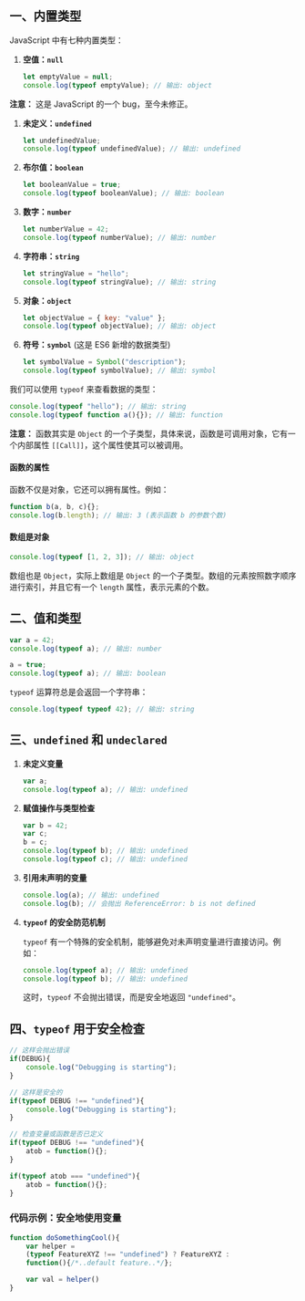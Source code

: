 ## 一、内置类型

JavaScript 中有七种内置类型：

1. **空值：`null`**
   ```javascript
   let emptyValue = null;
   console.log(typeof emptyValue); // 输出: object

**注意：** 这是 JavaScript 的一个 bug，至今未修正。

1. **未定义：`undefined`**

   ```javascript
   let undefinedValue;
   console.log(typeof undefinedValue); // 输出: undefined
   ```

2. **布尔值：`boolean`**

   ```javascript
   let booleanValue = true;
   console.log(typeof booleanValue); // 输出: boolean
   ```

3. **数字：`number`**

   ```javascript
   let numberValue = 42;
   console.log(typeof numberValue); // 输出: number
   ```

4. **字符串：`string`**

   ```javascript
   let stringValue = "hello";
   console.log(typeof stringValue); // 输出: string
   ```

5. **对象：`object`**

   ```javascript
   let objectValue = { key: "value" };
   console.log(typeof objectValue); // 输出: object
   ```

6. **符号：`symbol`** (这是 ES6 新增的数据类型)

   ```javascript
   let symbolValue = Symbol("description");
   console.log(typeof symbolValue); // 输出: symbol
   ```

我们可以使用 `typeof` 来查看数据的类型：

```javascript
console.log(typeof "hello"); // 输出: string
console.log(typeof function a(){}); // 输出: function
```

**注意：** 函数其实是 `Object` 的一个子类型，具体来说，函数是可调用对象，它有一个内部属性 `[[Call]]`，这个属性使其可以被调用。

#### 函数的属性

函数不仅是对象，它还可以拥有属性。例如：

```javascript
function b(a, b, c){};
console.log(b.length); // 输出: 3 (表示函数 b 的参数个数)
```

#### 数组是对象

```javascript
console.log(typeof [1, 2, 3]); // 输出: object
```

数组也是 `Object`，实际上数组是 `Object` 的一个子类型。数组的元素按照数字顺序进行索引，并且它有一个 `length` 属性，表示元素的个数。

## 二、值和类型

```javascript
var a = 42;
console.log(typeof a); // 输出: number

a = true;
console.log(typeof a); // 输出: boolean
```

`typeof` 运算符总是会返回一个字符串：

```javascript
console.log(typeof typeof 42); // 输出: string
```

## 三、`undefined` 和 `undeclared`

1. **未定义变量**

   ```javascript
   var a;
   console.log(typeof a); // 输出: undefined
   ```

2. **赋值操作与类型检查**

   ```javascript
   var b = 42;
   var c;
   b = c;
   console.log(typeof b); // 输出: undefined
   console.log(typeof c); // 输出: undefined
   ```

3. **引用未声明的变量**

   ```javascript
   console.log(a); // 输出: undefined
   console.log(b); // 会抛出 ReferenceError: b is not defined
   ```

4. **`typeof` 的安全防范机制**

   `typeof` 有一个特殊的安全机制，能够避免对未声明变量进行直接访问。例如：

   ```javascript
   console.log(typeof a); // 输出: undefined
   console.log(typeof b); // 输出: undefined
   ```

   这时，`typeof` 不会抛出错误，而是安全地返回 `"undefined"`。

## 四、`typeof` 用于安全检查

```javascript
// 这样会抛出错误
if(DEBUG){
    console.log("Debugging is starting");
}

// 这样是安全的
if(typeof DEBUG !== "undefined"){
    console.log("Debugging is starting");
}

// 检查变量或函数是否已定义
if(typeof DEBUG !== "undefined"){
    atob = function(){};
}

if(typeof atob === "undefined"){
    atob = function(){};
}
```

### 代码示例：安全地使用变量

```JavaScript
function doSomethingCool(){
    var helper = 
    (typeof FeatureXYZ !== "undefined") ? FeatureXYZ : 
    function(){/*..default feature..*/};

    var val = helper()
}
```